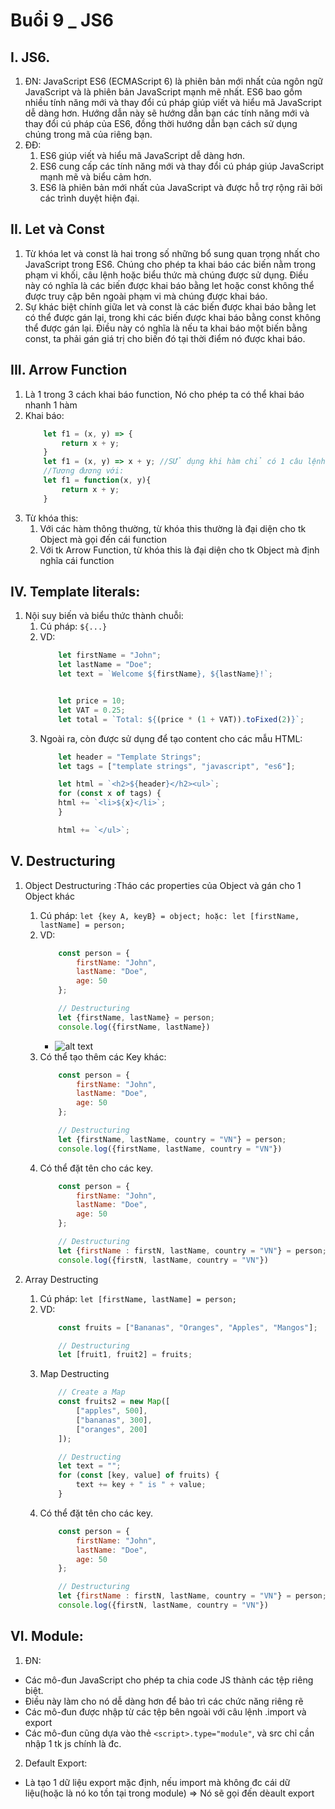 # Buổi 9 _ JS6

## I. JS6.
1. ĐN: JavaScript ES6 (ECMAScript 6) là phiên bản mới nhất của ngôn ngữ JavaScript và là phiên bản JavaScript mạnh mẽ nhất. ES6 bao gồm nhiều tính năng mới và thay đổi cú pháp giúp viết và hiểu mã JavaScript dễ dàng hơn. Hướng dẫn này sẽ hướng dẫn bạn các tính năng mới và thay đổi cú pháp của ES6, đồng thời hướng dẫn bạn cách sử dụng chúng trong mã của riêng bạn.
2. ĐĐ: 
   1. ES6 giúp viết và hiểu mã JavaScript dễ dàng hơn. 
   2. ES6 cung cấp các tính năng mới và thay đổi cú pháp giúp JavaScript mạnh mẽ và biểu cảm hơn. 
   3. ES6 là phiên bản mới nhất của JavaScript và được hỗ trợ rộng rãi bởi các trình duyệt hiện đại.

## II. Let và Const
1. Từ khóa let và const là hai trong số những bổ sung quan trọng nhất cho JavaScript trong ES6. Chúng cho phép ta khai báo các biến nằm trong phạm vi khối, câu lệnh hoặc biểu thức mà chúng được sử dụng. Điều này có nghĩa là các biến được khai báo bằng let hoặc const không thể được truy cập bên ngoài phạm vi mà chúng được khai báo.
2. Sự khác biệt chính giữa let và const là các biến được khai báo bằng let có thể được gán lại, trong khi các biến được khai báo bằng const không thể được gán lại. Điều này có nghĩa là nếu ta khai báo một biến bằng const, ta phải gán giá trị cho biến đó tại thời điểm nó được khai báo.

## III. Arrow Function
1. Là 1 trong 3 cách khai báo function, Nó cho phép ta có thể khai báo nhanh 1 hàm
2. Khai báo:
    ```js
        let f1 = (x, y) => {
            return x + y;
        }
        let f1 = (x, y) => x + y; //SỬ dụng khi hàm chỉ có 1 câu lệnh, và chỉ có 1 giá trị trar về => Bỏ đc return. 
        //Tương đương với:
        let f1 = function(x, y){
            return x + y;
        }

    ```
3. Từ khóa this:
   1. Với các hàm thông thường, từ khóa this thường là đại diện cho tk Object mà gọi đến cái function
   2. Với tk Arrow Function, từ khóa this là đại diện cho tk Object mà định nghĩa cái function

## IV. Template literals:
1. Nội suy biến và biểu thức thành chuỗi:
   1. Cú pháp: `${...}` 
   2. VD: 
        ```js
            let firstName = "John";
            let lastName = "Doe";
            let text = `Welcome ${firstName}, ${lastName}!`;


            let price = 10;
            let VAT = 0.25;
            let total = `Total: ${(price * (1 + VAT)).toFixed(2)}`;
        ```
   3. Ngoài ra, còn được sử dụng để tạo content cho các mẫu HTML:
        ```js
            let header = "Template Strings";
            let tags = ["template strings", "javascript", "es6"];

            let html = `<h2>${header}</h2><ul>`;
            for (const x of tags) {
            html += `<li>${x}</li>`;
            }

            html += `</ul>`;
        ```

## V. Destructuring
1. Object Destructuring :Tháo các properties của Object và gán cho 1 Object khác
   1. Cú pháp: `let {key A, keyB} = object; hoặc: let [firstName, lastName] = person;` 
   2. VD: 
        ```js
            const person = {
                firstName: "John",
                lastName: "Doe",
                age: 50
            };

            // Destructuring
            let {firstName, lastName} = person;
            console.log({firstName, lastName})
        ```
        - ![alt text](image.png)
   3. Có thể tạo thêm các Key khác:
        ```js
            const person = {
                firstName: "John",
                lastName: "Doe",
                age: 50
            };

            // Destructuring
            let {firstName, lastName, country = "VN"} = person;
            console.log({firstName, lastName, country = "VN"})
        ```
   4. Có thể đặt tên cho các key.
        ```js
            const person = {
                firstName: "John",
                lastName: "Doe",
                age: 50
            };

            // Destructuring
            let {firstName : firstN, lastName, country = "VN"} = person;
            console.log({firstN, lastName, country = "VN"})
        ```


2. Array  Destructing
   1. Cú pháp: `let [firstName, lastName] = person;` 
   2. VD: 
        ```js
            const fruits = ["Bananas", "Oranges", "Apples", "Mangos"];

            // Destructuring
            let [fruit1, fruit2] = fruits;
        ```
   3. Map Destructing
        ```js
            // Create a Map
            const fruits2 = new Map([
                ["apples", 500],
                ["bananas", 300],
                ["oranges", 200]
            ]);

            // Destructing
            let text = "";
            for (const [key, value] of fruits) {
                text += key + " is " + value;
            }
        ```
   4. Có thể đặt tên cho các key.
        ```js
            const person = {
                firstName: "John",
                lastName: "Doe",
                age: 50
            };

            // Destructuring
            let {firstName : firstN, lastName, country = "VN"} = person;
            console.log({firstN, lastName, country = "VN"})
        ```

## VI. Module:
1. ĐN:
- Các mô-đun JavaScript cho phép ta chia code JS thành các tệp riêng biệt.
- Điều này làm cho nó dễ dàng hơn để bảo trì các chức năng riêng rẽ
- Các mô-đun được nhập từ các tệp bên ngoài với câu lệnh .import và export
- Các mô-đun cũng dựa vào thẻ `<script>.type="module"`, và src chỉ cần nhập 1 tk js chính là đc.
2. Default Export:
- Là tạo 1 dữ liệu export mặc định, nếu import mà không đc cái dữ liệu(hoặc là nó ko tồn tại trong module) => Nó sẽ gọi đến dèault export